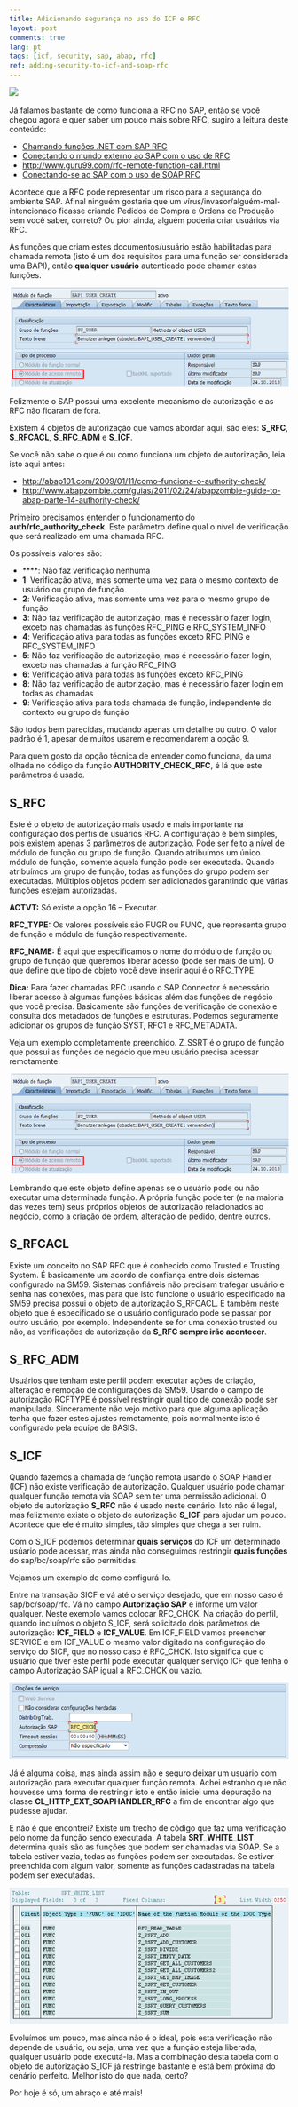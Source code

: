 ```yaml
---
title: Adicionando segurança no uso do ICF e RFC
layout: post
comments: true
lang: pt
tags: [icf, security, sap, abap, rfc]
ref: adding-security-to-icf-and-soap-rfc
---
```


![](/public/images/2015/03/14/no_auth_rfcping.png)

Já falamos bastante de como funciona a RFC no SAP, então se você chegou agora e quer saber um pouco mais sobre RFC, sugiro a leitura deste conteúdo:

  * [Chamando funções .NET com SAP RFC](/2015/03/13/chamando-funcoes-net-com-sap-rfc/ "Chamando funções .NET com SAP RFC")
  * [Conectando o mundo externo ao SAP com o uso de RFC](/2015/03/13/conectando-o-mundo-externo-ao-sap-com-o-uso-de-rfc/ "Conectando o mundo externo ao SAP com o uso de RFC")
  * <http://www.guru99.com/rfc-remote-function-call.html>
  * [Conectando-se ao SAP com o uso de SOAP RFC](/2015/03/14/conectando-se-ao-sap-com-o-uso-de-soap-rfc/ "Conectando-se ao SAP com o uso de SOAP RFC")

Acontece que a RFC pode representar um risco para a segurança do ambiente SAP. Afinal ninguém gostaria que um vírus/invasor/alguém-mal-intencionado ficasse criando Pedidos de Compra e Ordens de Produção sem você saber, correto? Ou pior ainda, alguém poderia criar usuários via RFC.

As funções que criam estes documentos/usuário estão habilitadas para chamada remota (isto é um dos requisitos para uma função ser considerada uma BAPI), então **qualquer usuário** autenticado pode chamar estas funções.

![](/public/images/2015/03/bapi-user-create.png)
  
Felizmente o SAP possui uma excelente mecanismo de autorização e as RFC não ficaram de fora.

Existem 4 objetos de autorização que vamos abordar aqui, são eles: **S_RFC**, **S_RFCACL**, **S\_RFC\_ADM** e **S_ICF**.
  
Se você não sabe o que é ou como funciona um objeto de autorização, leia isto aqui antes:

  * <http://abap101.com/2009/01/11/como-funciona-o-authority-check/>
  * <http://www.abapzombie.com/guias/2011/02/24/abapzombie-guide-to-abap-parte-14-authority-check/>

Primeiro precisamos entender o funcionamento do **auth/rfc\_authority\_check**. Este parâmetro define qual o nível de verificação que será realizado em uma chamada RFC.
  
Os possíveis valores são:

  * ****: Não faz verificação nenhuma
  * **1**: Verificação ativa, mas somente uma vez para o mesmo contexto de usuário ou grupo de função
  * **2**: Verificação ativa, mas somente uma vez para o mesmo grupo de função
  * **3**: Não faz verificação de autorização, mas é necessário fazer login, exceto nas chamadas às funções RFC\_PING e RFC\_SYSTEM_INFO
  * **4**: Verificação ativa para todas as funções exceto RFC\_PING e RFC\_SYSTEM_INFO
  * **5**: Não faz verificação de autorização, mas é necessário fazer login, exceto nas chamadas à função RFC_PING
  * **6**: Verificação ativa para todas as funções exceto RFC_PING
  * **8**: Não faz verificação de autorização, mas é necessário fazer login em todas as chamadas
  * **9**: Verificação ativa para toda chamada de função, independente do contexto ou grupo de função

São todos bem parecidas, mudando apenas um detalhe ou outro. O valor padrão é 1, apesar de muitos usarem e recomendarem a opção 9.
  
Para quem gosto da opção técnica de entender como funciona, da uma olhada no código da função **AUTHORITY\_CHECK\_RFC**, é lá que este parâmetros é usado.

## S_RFC

Este é o objeto de autorização mais usado e mais importante na configuração dos perfis de usuários RFC. A configuração é bem simples, pois existem apenas 3 parâmetros de autorização. Pode ser feito a nível de módulo de função ou grupo de função. Quando atribuímos um único módulo de função, somente aquela função pode ser executada. Quando atribuímos um grupo de função, todas as funções do grupo podem ser executadas. Múltiplos objetos podem ser adicionados garantindo que várias funções estejam autorizadas.

**ACTVT:** Só existe a opção 16 &#8211; Executar.
  
**RFC_TYPE:** Os valores possíveis são FUGR ou FUNC, que representa grupo de função e módulo de função respectivamente.
  
**RFC_NAME:** É aqui que especificamos o nome do módulo de função ou grupo de função que queremos liberar acesso (pode ser mais de um). O que define que tipo de objeto você deve inserir aqui é o RFC_TYPE.

**Dica:** Para fazer chamadas RFC usando o SAP Connector é necessário liberar acesso à algumas funções básicas além das funções de negócio que você precisa. Basicamente são funções de verificação de conexão e consulta dos metadados de funções e estruturas. Podemos seguramente adicionar os grupos de função SYST, RFC1 e RFC_METADATA.

Veja um exemplo completamente preenchido. Z_SSRT é o grupo de função que possui as funções de negócio que meu usuário precisa acessar remotamente.

![](/public/images/2015/03/bapi-user-create.png)

Lembrando que este objeto define apenas se o usuário pode ou não executar uma determinada função. A própria função pode ter (e na maioria das vezes tem) seus próprios objetos de autorização relacionados ao negócio, como a criação de ordem, alteração de pedido, dentre outros.

## S_RFCACL

Existe um conceito no SAP RFC que é conhecido como Trusted e Trusting System. É basicamente um acordo de confiança entre dois sistemas configurado na SM59. Sistemas confiáveis não precisam trafegar usuário e senha nas conexões, mas para que isto funcione o usuário especificado na SM59 precisa possui o objeto de autorização S_RFCACL. É também neste objeto que é especificado se o usuário configurado pode se passar por outro usuário, por exemplo. Independente se for uma conexão trusted ou não, as verificações de autorização da **S_RFC sempre irão acontecer**.

## S\_RFC\_ADM

Usuários que tenham este perfil podem executar ações de criação, alteração e remoção de configurações da SM59. Usando o campo de autorização RCFTYPE é possível restringir qual tipo de conexão pode ser manipulada. Sinceramente não vejo motivo para que alguma aplicação tenha que fazer estes ajustes remotamente, pois normalmente isto é configurado pela equipe de BASIS.

## S_ICF

Quando fazemos a chamada de função remota usando o SOAP Handler (ICF) não existe verificação de autorização. Qualquer usuário pode chamar qualquer função remota via SOAP sem ter uma permissão adicional. O objeto de autorização **S_RFC** não é usado neste cenário. Isto não é legal, mas felizmente existe o objeto de autorização **S_ICF** para ajudar um pouco. Acontece que ele é muito simples, tão simples que chega a ser ruim.

Com o S_ICF podemos determinar **quais serviços** do ICF um determinado usúario pode acessar, mas ainda não conseguimos restringir **quais funções** do sap/bc/soap/rfc são permitidas.

Vejamos um exemplo de como configurá-lo.

Entre na transação SICF e vá até o serviço desejado, que em nosso caso é sap/bc/soap/rfc. Vá no campo **Autorização SAP** e informe um valor qualquer. Neste exemplo vamos colocar RFC\_CHCK. Na criação do perfil, quando incluímos o objeto S\_ICF, será solicitado dois parâmetros de autorização: **ICF_FIELD** e **ICF_VALUE**. Em ICF\_FIELD vamos preencher SERVICE e em ICF\_VALUE o mesmo valor digitado na configuração do serviço do SICF, que no nosso caso é RFC\_CHCK. Isto significa que o usuário que tiver este perfil pode executar qualquer serviço ICF que tenha o campo Autorização SAP igual a RFC\_CHCK ou vazio.

![](/public/images/2015/03/RFC_CHCK.png)

Já é alguma coisa, mas ainda assim não é seguro deixar um usuário com autorização para executar qualquer função remota. Achei estranho que não houvesse uma forma de restringir isto e então iniciei uma depuração na classe **CL\_HTTP\_EXT\_SOAPHANDLER\_RFC** a fim de encontrar algo que pudesse ajudar.

E não é que encontrei? Existe um trecho de código que faz uma verificação pelo nome da função sendo executada. A tabela **SRT\_WHITE\_LIST** determina quais são as funções que podem ser chamadas via SOAP. Se a tabela estiver vazia, todas as funções podem ser executadas. Se estiver preenchida com algum valor, somente as funções cadastradas na tabela podem ser executadas.

![](/public/images/2015/03/SRT_WHITE_LIST.png)

Evoluímos um pouco, mas ainda não é o ideal, pois esta verificação não depende de usuário, ou seja, uma vez que a função esteja liberada, qualquer usuário pode executá-la. Mas a combinação desta tabela com o objeto de autorização S_ICF já restringe bastante e está bem próxima do cenário perfeito. Melhor isto do que nada, certo?

Por hoje é só, um abraço e até mais!